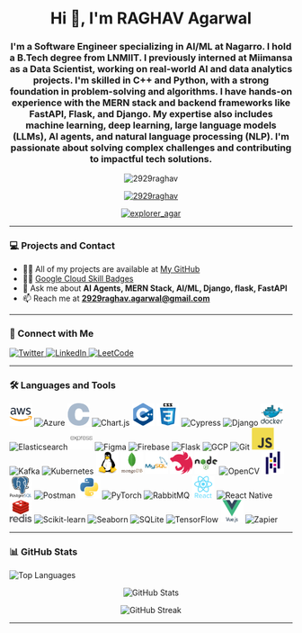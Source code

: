<h1 align="center">Hi 👋, I'm RAGHAV Agarwal</h1>
<h3 align="center">
  I'm a Software Engineer specializing in AI/ML at Nagarro. I hold a B.Tech degree from LNMIIT.
  I previously interned at Miimansa as a Data Scientist, working on real-world AI and data analytics projects. 
  I'm skilled in C++ and Python, with a strong foundation in problem-solving and algorithms. I have hands-on experience with the MERN stack and backend frameworks like FastAPI, Flask, and Django. 
  My expertise also includes machine learning, deep learning, large language models (LLMs), AI agents, and natural language processing (NLP). 
  I'm passionate about solving complex challenges and contributing to impactful tech solutions.
</h3>

<p align="center">
  <img src="https://komarev.com/ghpvc/?username=2929raghav&label=Profile%20views&color=0e75b6&style=flat" alt="2929raghav" />
</p>

<p align="center">
  <a href="https://github.com/ryo-ma/github-profile-trophy">
    <img src="https://github-profile-trophy.vercel.app/?username=2929raghav" alt="2929raghav" />
  </a>
</p>

<p align="center">
  <a href="https://twitter.com/explorer_agar" target="blank">
    <img src="https://img.shields.io/twitter/follow/explorer_agar?logo=twitter&style=for-the-badge" alt="explorer_agar" />
  </a>
</p>

---

### 💻 Projects and Contact

- 👨‍💻 All of my projects are available at [My GitHub](https://github.com/2929raghav)
- 👨‍💻 [Google Cloud Skill Badges](https://www.cloudskillsboost.google/public_profiles/edded6be-51a8-49a6-bf79-b76fa03124bb)
- 💬 Ask me about **AI Agents, MERN Stack, AI/ML, Django, flask, FastAPI**
- 📫 Reach me at **2929raghav.agarwal@gmail.com**

---

### 🤝 Connect with Me
<p align="left">
  <a href="https://twitter.com/explorer_agar" target="blank">
    <img src="https://raw.githubusercontent.com/rahuldkjain/github-profile-readme-generator/master/src/images/icons/Social/twitter.svg" alt="Twitter" height="30" width="40" />
  </a>
  <a href="https://linkedin.com/in/raghav-agarwal-2a5a0323a" target="blank">
    <img src="https://raw.githubusercontent.com/rahuldkjain/github-profile-readme-generator/master/src/images/icons/Social/linked-in-alt.svg" alt="LinkedIn" height="30" width="40" />
  </a>
  <a href="https://www.leetcode.com/compilerwhisperer" target="blank">
    <img src="https://raw.githubusercontent.com/rahuldkjain/github-profile-readme-generator/master/src/images/icons/Social/leet-code.svg" alt="LeetCode" height="30" width="40" />
  </a>
</p>

---

### 🛠️ Languages and Tools
<p align="left">
  <img src="https://raw.githubusercontent.com/devicons/devicon/master/icons/amazonwebservices/amazonwebservices-original-wordmark.svg" alt="AWS" width="40" height="40" />
  <img src="https://www.vectorlogo.zone/logos/microsoft_azure/microsoft_azure-icon.svg" alt="Azure" width="40" height="40" />
  <img src="https://raw.githubusercontent.com/devicons/devicon/master/icons/c/c-original.svg" alt="C" width="40" height="40" />
  <img src="https://www.chartjs.org/media/logo-title.svg" alt="Chart.js" width="40" height="40" />
  <img src="https://raw.githubusercontent.com/devicons/devicon/master/icons/cplusplus/cplusplus-original.svg" alt="C++" width="40" height="40" />
  <img src="https://raw.githubusercontent.com/devicons/devicon/master/icons/css3/css3-original-wordmark.svg" alt="CSS3" width="40" height="40" />
  <img src="https://raw.githubusercontent.com/simple-icons/simple-icons/6e46ec1fc23b60c8fd0d2f2ff46db82e16dbd75f/icons/cypress.svg" alt="Cypress" width="40" height="40" />
  <img src="https://cdn.worldvectorlogo.com/logos/django.svg" alt="Django" width="40" height="40" />
  <img src="https://raw.githubusercontent.com/devicons/devicon/master/icons/docker/docker-original-wordmark.svg" alt="Docker" width="40" height="40" />
  <img src="https://www.vectorlogo.zone/logos/elastic/elastic-icon.svg" alt="Elasticsearch" width="40" height="40" />
  <img src="https://raw.githubusercontent.com/devicons/devicon/master/icons/express/express-original-wordmark.svg" alt="Express.js" width="40" height="40" />
  <img src="https://www.vectorlogo.zone/logos/figma/figma-icon.svg" alt="Figma" width="40" height="40" />
  <img src="https://www.vectorlogo.zone/logos/firebase/firebase-icon.svg" alt="Firebase" width="40" height="40" />
  <img src="https://www.vectorlogo.zone/logos/pocoo_flask/pocoo_flask-icon.svg" alt="Flask" width="40" height="40" />
  <img src="https://www.vectorlogo.zone/logos/google_cloud/google_cloud-icon.svg" alt="GCP" width="40" height="40" />
  <img src="https://www.vectorlogo.zone/logos/git-scm/git-scm-icon.svg" alt="Git" width="40" height="40" />
  <img src="https://raw.githubusercontent.com/devicons/devicon/master/icons/javascript/javascript-original.svg" alt="JavaScript" width="40" height="40" />
  <img src="https://www.vectorlogo.zone/logos/apache_kafka/apache_kafka-icon.svg" alt="Kafka" width="40" height="40" />
  <img src="https://www.vectorlogo.zone/logos/kubernetes/kubernetes-icon.svg" alt="Kubernetes" width="40" height="40" />
  <img src="https://raw.githubusercontent.com/devicons/devicon/master/icons/linux/linux-original.svg" alt="Linux" width="40" height="40" />
  <img src="https://raw.githubusercontent.com/devicons/devicon/master/icons/mongodb/mongodb-original-wordmark.svg" alt="MongoDB" width="40" height="40" />
  <img src="https://raw.githubusercontent.com/devicons/devicon/master/icons/mysql/mysql-original-wordmark.svg" alt="MySQL" width="40" height="40" />
  <img src="https://raw.githubusercontent.com/devicons/devicon/master/icons/nestjs/nestjs-plain.svg" alt="NestJS" width="40" height="40" />
  <img src="https://raw.githubusercontent.com/devicons/devicon/master/icons/nodejs/nodejs-original-wordmark.svg" alt="Node.js" width="40" height="40" />
  <img src="https://www.vectorlogo.zone/logos/opencv/opencv-icon.svg" alt="OpenCV" width="40" height="40" />
  <img src="https://raw.githubusercontent.com/devicons/devicon/master/icons/pandas/pandas-original.svg" alt="Pandas" width="40" height="40" />
  <img src="https://raw.githubusercontent.com/devicons/devicon/master/icons/postgresql/postgresql-original-wordmark.svg" alt="PostgreSQL" width="40" height="40" />
  <img src="https://www.vectorlogo.zone/logos/getpostman/getpostman-icon.svg" alt="Postman" width="40" height="40" />
  <img src="https://raw.githubusercontent.com/devicons/devicon/master/icons/python/python-original.svg" alt="Python" width="40" height="40" />
  <img src="https://www.vectorlogo.zone/logos/pytorch/pytorch-icon.svg" alt="PyTorch" width="40" height="40" />
  <img src="https://www.vectorlogo.zone/logos/rabbitmq/rabbitmq-icon.svg" alt="RabbitMQ" width="40" height="40" />
  <img src="https://raw.githubusercontent.com/devicons/devicon/master/icons/react/react-original-wordmark.svg" alt="React" width="40" height="40" />
  <img src="https://reactnative.dev/img/header_logo.svg" alt="React Native" width="40" height="40" />
  <img src="https://raw.githubusercontent.com/devicons/devicon/master/icons/redis/redis-original-wordmark.svg" alt="Redis" width="40" height="40" />
  <img src="https://upload.wikimedia.org/wikipedia/commons/0/05/Scikit_learn_logo_small.svg" alt="Scikit-learn" width="40" height="40" />
  <img src="https://seaborn.pydata.org/_images/logo-mark-lightbg.svg" alt="Seaborn" width="40" height="40" />
  <img src="https://www.vectorlogo.zone/logos/sqlite/sqlite-icon.svg" alt="SQLite" width="40" height="40" />
  <img src="https://www.vectorlogo.zone/logos/tensorflow/tensorflow-icon.svg" alt="TensorFlow" width="40" height="40" />
  <img src="https://raw.githubusercontent.com/devicons/devicon/master/icons/vuejs/vuejs-original-wordmark.svg" alt="Vue.js" width="40" height="40" />
  <img src="https://www.vectorlogo.zone/logos/zapier/zapier-icon.svg" alt="Zapier" width="40" height="40" />
</p>

---

### 📊 GitHub Stats
<p align="left">
  <img src="https://github-readme-stats.vercel.app/api/top-langs?username=2929raghav&show_icons=true&locale=en&layout=compact" alt="Top Languages" />
</p>

<p align="center">
  <img src="https://github-readme-stats.vercel.app/api?username=2929raghav&show_icons=true&locale=en" alt="GitHub Stats" />
</p>

<p align="center">
  <img src="https://github-readme-streak-stats.herokuapp.com/?user=2929raghav" alt="GitHub Streak" />
</p>

---
